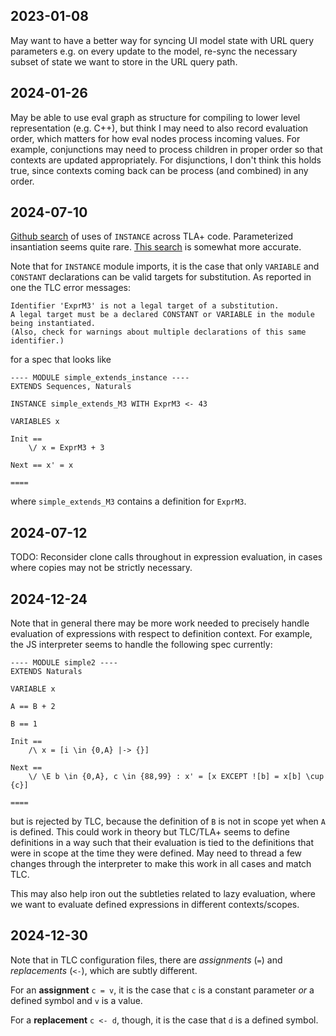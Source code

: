 ## 2023-01-08

May want to have a better way for syncing UI model state with URL query parameters e.g. on every update to the model, re-sync the necessary subset of state we want to store in the URL query path.

## 2024-01-26

May be able to use eval graph as structure for compiling to lower level representation (e.g. C++), but think I may need to also record evaluation order, which matters for how eval nodes process incoming values. For example, conjunctions may need to process children in proper order so that contexts are updated appropriately. For disjunctions, I don't think this holds true, since contexts coming back can be process (and combined) in any order.

## 2024-07-10

[Github search](https://github.com/search?q=%3D%3D+INSTANCE+language%3ATLA&type=code&ref=advsearch&p=2) of uses of `INSTANCE` across TLA+ code. Parameterized insantiation seems quite rare. [This search](https://github.com/search?q=%22%29+%3D%3D+INSTANCE%22+language%3ATLA&type=code&ref=advsearch) is somewhat more accurate.

Note that for `INSTANCE` module imports, it is the case that only `VARIABLE` and `CONSTANT` declarations can be valid targets for substitution. As reported in one the TLC error messages:

```
Identifier 'ExprM3' is not a legal target of a substitution. 
A legal target must be a declared CONSTANT or VARIABLE in the module being instantiated. 
(Also, check for warnings about multiple declarations of this same identifier.)
```
for a spec that looks like
```tla
---- MODULE simple_extends_instance ----
EXTENDS Sequences, Naturals

INSTANCE simple_extends_M3 WITH ExprM3 <- 43

VARIABLES x

Init == 
    \/ x = ExprM3 + 3

Next == x' = x

====
```
where `simple_extends_M3` contains a definition for `ExprM3`.

## 2024-07-12

TODO: Reconsider clone calls throughout in expression evaluation, in cases where copies may not be strictly necessary.

## 2024-12-24

Note that in general there may be more work needed to precisely handle evaluation of expressions with respect to definition context. For example, the JS interpreter seems to handle the following spec currently:

```tla
---- MODULE simple2 ----
EXTENDS Naturals

VARIABLE x

A == B + 2

B == 1

Init == 
    /\ x = [i \in {0,A} |-> {}]

Next == 
    \/ \E b \in {0,A}, c \in {88,99} : x' = [x EXCEPT ![b] = x[b] \cup {c}]

====
```
but is rejected by TLC, because the definition of `B` is not in scope yet when `A` is defined. This could work in theory but TLC/TLA+ seems to define definitions in a way such that their evaluation is tied to the definitions that were in scope at the time they were defined. May need to thread a few changes through the interpreter to make this work in all cases and match TLC. 

This may also help iron out the subtleties related to lazy evaluation, where we want to evaluate defined expressions in different contexts/scopes.

## 2024-12-30

Note that in TLC configuration files, there are *assignments* (`=`) and *replacements* (`<-`), which are subtly different.

For an **assignment** `c = v`, it is the case that `c` is a constant parameter *or* a defined symbol and `v` is a value. 

For a **replacement** `c <- d`, though, it is the case that `d` is a defined symbol.

